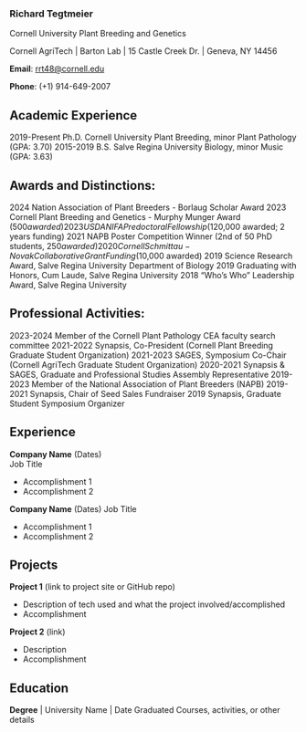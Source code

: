 ### Richard Tegtmeier
Cornell University Plant Breeding and Genetics

Cornell AgriTech | Barton Lab | 15 Castle Creek Dr. | Geneva, NY 14456

**Email**: rrt48@cornell.edu   

**Phone**: (+1) 914-649-2007

## Academic Experience
2019-Present  Ph.D. Cornell University Plant Breeding, minor Plant Pathology (GPA: 3.70)
2015-2019	    B.S. Salve Regina University Biology, minor Music (GPA: 3.63)


## Awards and Distinctions:
2024	          Nation Association of Plant Breeders - Borlaug Scholar Award
2023	          Cornell Plant Breeding and Genetics - Murphy Munger Award ($500 awarded)
2023	          USDA NIFA Predoctoral Fellowship ($120,000 awarded; 2 years funding)
2021            NAPB Poster Competition Winner (2nd of 50 PhD students, $250 awarded)
2020            Cornell Schmittau-Novak Collaborative Grant Funding ($10,000 awarded)
2019            Science Research Award, Salve Regina University Department of Biology
2019            Graduating with Honors, Cum Laude, Salve Regina University
2018            “Who’s Who” Leadership Award, Salve Regina University


## Professional Activities:
2023-2024      Member of the Cornell Plant Pathology CEA faculty search committee
2021-2022      Synapsis, Co-President (Cornell Plant Breeding Graduate Student Organization) 
2021-2023      SAGES, Symposium Co-Chair (Cornell AgriTech Graduate Student Organization)
2020-2021      Synapsis & SAGES, Graduate and Professional Studies Assembly Representative
2019-2023      Member of the National Association of Plant Breeders (NAPB)
2019-2021      Synapsis, Chair of Seed Sales Fundraiser
2019           Synapsis, Graduate Student Symposium Organizer

## Experience
**Company Name** (Dates)   
Job Title
- Accomplishment 1
- Accomplishment 2  

**Company Name** (Dates)
Job Title
- Accomplishment 1
- Accomplishment 2

## Projects
**Project 1** (link to project site or GitHub repo)  
- Description of tech used and what the project involved/accomplished
- Accomplishment 

**Project 2** (link)
- Description 
- Accomplishment

## Education
**Degree** | University Name | Date Graduated
Courses, activities, or other details
